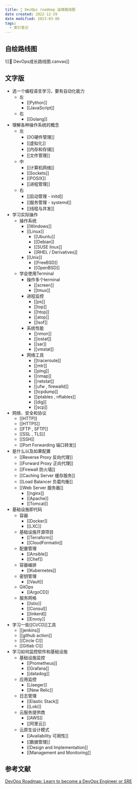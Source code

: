 ```yaml
---
title: ∑ DevOps roadmap 运维路线图
date created: 2022-12-29
date modified: 2023-03-08
tags:
  - 索引笔记
---
```


## 自绘路线图

![[🧩 DevOps成长路线图.canvas]]

## 文字版

- 选一个编程语言学习，要有自动化能力
	- 左
		- [[Python]]
		- [[JavaScript]]
	- 右
		- [[Golang]]
- 理解各种操作系统的概念
	- 左
		- [[IO硬件管理]]
		- [[虚拟化]]
		- [[内存和存储]]
		- [[文件管理]]
	- 中
		- [[计算机网络]]
		- [[Sockets]]
		- [[POSIX]]
		- [[进程管理]]
	- 右
		- [[启动管理 - initd]]
		- [[服务管理 - systemd]]
		- [[线程与并发]]
- 学习实际操作
	- 操作系统
		- [[Windows]]
		- [[Linux]]
			- [[Ubuntu]]
			- [[Debian]]
			- [[SUSE linux]]
			- [[RHEL / Derivatives]]
		- [[Unix]]
			- [[FreeBSD]]
			- [[OpenBSD]]
	- 学会使用Terminal
		- 操作多个terminal
			- [[screen]]
			- [[tmux]]
		- 进程监控
			- [[ps]]
			- [[top]]
			- [[htop]]
			- [[atop]]
			- [[lsof]]
		- 系统性能
			- [[nmon]]
			- [[iostat]]
			- [[sar]]
			- [[vmstat]]
		- 网络工具
			- [[traceroute]]
			- [[mtr]]
			- [[ping]]
			- [[nmap]]
			- [[netstat]]
			- [[ufw , firewalld]]
			- [[tcpdump]]
			- [[iptables , nftables]]
			- [[dig]]
			- [[scp]]
- 网络、安全和协议
	- [[HTTP]]
	- [[HTTPS]]
	- [[FTP , SFTP]]
	- [[SSL , TLS]]
	- [[SSH]]
	- [[Port Forwarding 端口转发]]
- 是什么以及如果配置
	- [[Reverse Proxy 反向代理]]
	- [[Forward Proxy 正向代理]]
	- [[Firewall 防火墙]]
	- [[Caching Server 缓存服务]]
	- [[Load Balancer 负载均衡]]
	- [[Web Server 服务器]]
		- [[nginx]]
		- [[Apache]]
		- [[Tomcat]]
- 基础设施即代码
	- 容器
		- [[Docker]]
		- [[LXC]]
	- 基础设施开源项目
		- [[Terraform]]
		- [[CloudFormatin]]
	- 配置管理
		- [[Ansible]]
		- [[Chef]]
	- 容器编排
		- [[Kubernetes]]
	- 密钥管理
		- [[Vault]]
	- GitOps
		- [[ArgoCD]]
	- 服务网格
		- [[Istio]]
		- [[Consul]]
		- [[linkerd]]
		- [[Envoy]]
- 学习一些[[CI/CD]]工具
	- [[jenkins]]
	- [[github action]]
	- [[Circle CI]]
	- [[Gitlab CI]]
 - 学习如何监控软件和基础设施
	 - 基础设施监控
		 - [[Prometheus]]
		 - [[Grafana]]
		 - [[datadog]]
	- 应用监控
		- [[Jaeger]]
		- [[New Relic]]
	- 日志管理
		- [[Elastic Stack]]
		- [[Loki]]
	- 云服务提供商
		- [[AWS]]
		- [[阿里云]]
	- 云原生设计模式
		- [[Availability 可用性]]
		- [[数据管理]]
		- [[Design and Implementation]]
		- [[Management and Monitoring]]

## 参考文献

[DevOps Roadmap: Learn to become a DevOps Engineer or SRE](https://roadmap.sh/devops)
